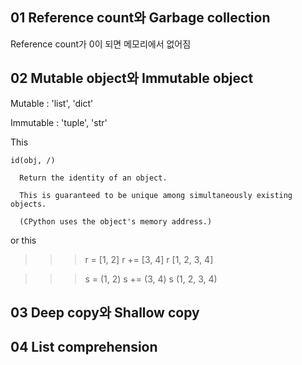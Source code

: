 ## 01 Reference count와 Garbage collection
Reference count가 0이 되면 메모리에서 없어짐
## 02 Mutable object와 Immutable object
Mutable : 'list', 'dict'

Immutable : 'tuple', 'str'

This

    id(obj, /)
  
      Return the identity of an object.
    
      This is guaranteed to be unique among simultaneously existing objects.
    
      (CPython uses the object's memory address.)

or this

  >>> r = [1, 2]
  >>> r += [3, 4]
  >>> r
  [1, 2, 3, 4]

  >>> s = (1, 2)
  >>> s += (3, 4)
  >>> s
  (1, 2, 3, 4)



## 03 Deep copy와 Shallow copy
## 04 List comprehension

